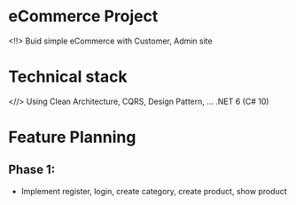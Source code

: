 # eCommerce Project
 <!!> Buid simple eCommerce with Customer, Admin site
# Technical stack
<//> Using Clean Architecture, CQRS, Design Pattern, ...
    .NET 6 (C# 10)
# Feature Planning

## Phase 1:
- Implement register, login, create category, create product, show product